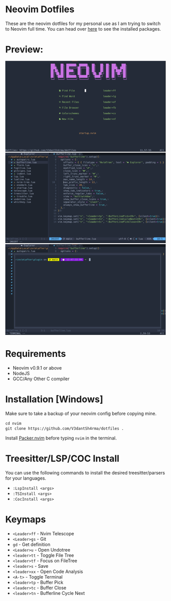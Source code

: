 # Neovim Dotfiles
These are the neovim dotfiles for my personal use as I am trying to switch to Neovim full time. You can head over [here](./lua/vedant/packer.lua) to see the installed packages.

# Preview:
![Startup](image.png)
![Editor](image-1.png)
![Terminal](image-2.png)


# Requirements
- Neovim v0.9.1 or above
- NodeJS
- GCC/Any Other C compiler

# Installation [Windows]
Make sure to take a backup of your neovim config before copying mine.
```
cd nvim
git clone https://github.com/V3dantSh4rma/dotfiles .
```

Install [Packer.nvim](https://github.com/wbthomason/packer.nvim) before typing ``nvim`` in the terminal.

# Treesitter/LSP/COC Install
You can use the following commands to install the desired treesitter/parsers for your languages.
- ``:LspInstall <args>``
- ``:TSInstall <args>``
- ``:CocInstall <args>``


# Keymaps
- ``<Leader>ff`` - Nvim Telescope
- ``<Leader>gs`` - Git
- ``gd`` - Get definition
- ``<Leader>u`` - Open Undotree
- ``<leader>tt`` - Toggle File Tree
- ``<leader>tf`` - Focus on FileTree
- ``<leader>s`` - Save
- ``<leader>xx`` - Open Code Analysis
- ``<A-t>`` - Toggle Terminal
- ``<leader>tp`` - Buffer Pick
- ``<leader>tc`` - Buffer Close
- ``<leader>tn`` - Bufferline Cycle Next